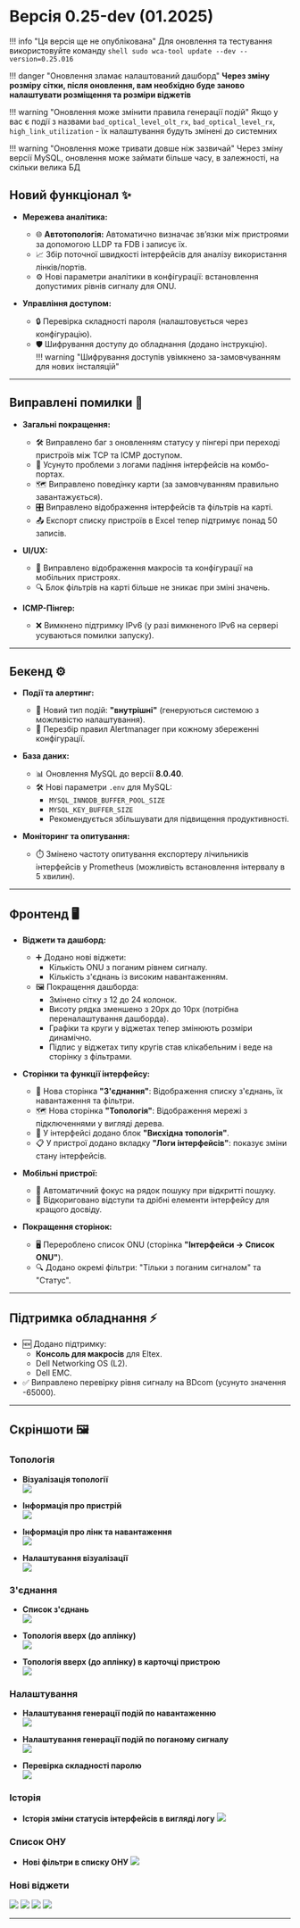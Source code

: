 # Версія 0.25-dev (01.2025)

!!! info "Ця версія ще не опублікована"
    Для оновлення та тестування використовуйте команду 
    ```shell
    sudo wca-tool update --dev --version=0.25.016
    ```




!!! danger "Оновлення зламає налаштований дашборд"
    **Через зміну розміру сітки, після оновлення, вам необхідно буде заново налаштувати розміщення та розміри віджетів**


!!! warning "Оновлення може змінити правила генерації подій"
    Якщо у вас є події з назвами `bad_optical_level_olt_rx`, `bad_optical_level_rx`, `high_link_utilization` - їх налаштування будуть змінені до системних

!!! warning "Оновлення може тривати довше ніж зазвичай"
    Через зміну версії MySQL, оновлення може займати більше часу, в залежності, на скільки велика БД 


## **Новий функціонал** ✨
- **Мережева аналітика:**
    - 🌐 **Автотопологія:** Автоматично визначає зв’язки між пристроями за допомогою LLDP та FDB і записує їх.
    - 📈 Збір поточної швидкості інтерфейсів для аналізу використання лінків/портів.
    - ⚙️ Нові параметри аналітики в конфігурації: встановлення допустимих рівнів сигналу для ONU.

- **Управління доступом:**
    - 🔒 Перевірка складності пароля (налаштовується через конфігурацію).
    - 🛡️ Шифрування доступу до обладнання (додано інструкцію).     
!!! warning "Шифрування доступів увімкнено за-замовчуванням для нових інсталяцій"   
    

---

## **Виправлені помилки** 🐛
- **Загальні покращення:**
    - 🛠️ Виправлено баг з оновленням статусу у пінгері при переході пристроїв між TCP та ICMP доступом.
    - 📝 Усунуто проблеми з логами падіння інтерфейсів на комбо-портах.
    - 🗺️ Виправлено поведінку карти (за замовчуванням правильно завантажується).
    - 🎛️ Виправлено відображення інтерфейсів та фільтрів на карті.
    - 📤 Експорт списку пристроїв в Excel тепер підтримує понад 50 записів.

- **UI/UX:**
    - 📱 Виправлено відображення макросів та конфігурації на мобільних пристроях.
    - 🔍 Блок фільтрів на карті більше не зникає при зміні значень.

- **ICMP-Пінгер:**
    - ❌ Вимкнено підтримку IPv6 (у разі вимкненого IPv6 на сервері усуваються помилки запуску).

---

## **Бекенд** ⚙️
- **Події та алертинг:**
    - 🛑 Новий тип подій: **"внутрішні"** (генеруються системою з можливістю налаштування).
    - 🔄 Перезбір правил Alertmanager при кожному збереженні конфігурації.

- **База даних:**
    - 📊 Оновлення MySQL до версії **8.0.40**.
    - 🛠️ Нові параметри `.env` для MySQL:
        - `MYSQL_INNODB_BUFFER_POOL_SIZE`
        - `MYSQL_KEY_BUFFER_SIZE`
        - Рекомендується збільшувати для підвищення продуктивності.

- **Моніторинг та опитування:**
    - ⏱️ Змінено частоту опитування експортеру лічильників інтерфейсів у Prometheus (можливість встановлення інтервалу в 5 хвилин).

---

## **Фронтенд** 🖥️
- **Віджети та дашборд:**
    - ➕ Додано нові віджети:
        - Кількість ONU з поганим рівнем сигналу.
        - Кількість з'єднань із високим навантаженням.
    - 🖼️ Покращення дашборда:
        - Змінено сітку з 12 до 24 колонок.
        - Висоту рядка зменшено з 20px до 10px (потрібна переналаштування дашборда).
        - Графіки та круги у віджетах тепер змінюють розміри динамічно.
        - Підпис у віджетах типу кругів став клікабельним і веде на сторінку з фільтрами.

- **Сторінки та функції інтерфейсу:**
    - 📜 Нова сторінка **"З'єднання"**: Відображення списку з'єднань, їх навантаження та фільтри.
    - 🗺️ Нова сторінка **"Топологія"**: Відображення мережі з підключеннями у вигляді дерева.
    - 🔄 У інтерфейсі додано блок **"Висхідна топологія"**.
    - 📋 У пристрої додано вкладку **"Логи інтерфейсів"**: показує зміни стану інтерфейсів.

- **Мобільні пристрої:**
    - 📱 Автоматичний фокус на рядок пошуку при відкритті пошуку.
    - 🧹 Відкориговано відступи та дрібні елементи інтерфейсу для кращого досвіду.

- **Покращення сторінок:**
    - 🖥️ Перероблено список ONU (сторінка **"Інтерфейси → Список ONU"**).
    - 🔍 Додано окремі фільтри: "Тільки з поганим сигналом" та "Статус".

---

## **Підтримка обладнання** ⚡
- 🆕 Додано підтримку:
    - **Консоль для макросів** для Eltex.
    - Dell Networking OS (L2).
    - Dell EMC.
- ✅ Виправлено перевірку рівня сигналу на BDcom (усунуто значення -65000).

---

## **Скріншоти** 🖼️
### Топологія
* **Візуалізація топології**       
![](./../assets/0_25/topology_tree.png)    

* **Інформація про пристрій**       
![](./../assets/0_25/topology_device_information.png)

* **Інформація про лінк та навантаження**     
![](./../assets/0_25/topology_link_loading.png)

* **Налаштування візуалізації**     
![](./../assets/0_25/topology_configuration.png)

### З'єднання
* **Список з'єднань**    
![](./../assets/0_25/links_list.png)      

* **Топологія вверх (до аплінку)**    
![](./../assets/0_25/upward_topology.png)

* **Топологія вверх (до аплінку) в карточці пристрою**    
![](./../assets/0_25/upward_topology_card.png)

### Налаштування

* **Налаштування генерації подій по навантаженню**    
![](./../assets/0_25/settings_utilization.png)

* **Налаштування генерації подій по поганому сигналу**    
![](./../assets/0_25/settings_bad_signal.png)

* **Перевірка складності паролю**    
![](./../assets/0_25/strong_password_check.png)

### Історія 
* **Історія зміни статусів інтерфейсів в вигляді логу**
![](./../assets/0_25/history_log.png)


### Список ОНУ
* **Нові фільтри в списку ОНУ**
![](./../assets/0_25/ont_list_new_filters.png)

### Нові віджети 
  ![](./../assets/0_25/widget_favorite_interfaces.png)
  ![](./../assets/0_25/widget_high_loaded_links.png)
  ![](./../assets/0_25/widget_onts_bad_signal.png)
  ![](./../assets/0_25/widget_tags.png)

--- 